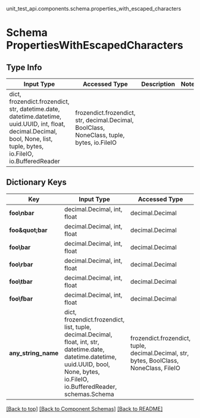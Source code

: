 unit_test_api.components.schema.properties_with_escaped_characters
# Schema PropertiesWithEscapedCharacters

## Type Info
Input Type | Accessed Type | Description | Notes
------------ | ------------- | ------------- | -------------
dict, frozendict.frozendict, str, datetime.date, datetime.datetime, uuid.UUID, int, float, decimal.Decimal, bool, None, list, tuple, bytes, io.FileIO, io.BufferedReader | frozendict.frozendict, str, decimal.Decimal, BoolClass, NoneClass, tuple, bytes, io.FileIO |  |

## Dictionary Keys
Key | Input Type | Accessed Type | Description | Notes
------------ | ------------- | ------------- | ------------- | -------------
**foo\nbar** | decimal.Decimal, int, float | decimal.Decimal |  | [optional]
**foo\&quot;bar** | decimal.Decimal, int, float | decimal.Decimal |  | [optional]
**foo\\bar** | decimal.Decimal, int, float | decimal.Decimal |  | [optional]
**foo\rbar** | decimal.Decimal, int, float | decimal.Decimal |  | [optional]
**foo\tbar** | decimal.Decimal, int, float | decimal.Decimal |  | [optional]
**foo\fbar** | decimal.Decimal, int, float | decimal.Decimal |  | [optional]
**any_string_name** | dict, frozendict.frozendict, list, tuple, decimal.Decimal, float, int, str, datetime.date, datetime.datetime, uuid.UUID, bool, None, bytes, io.FileIO, io.BufferedReader, schemas.Schema | frozendict.frozendict, tuple, decimal.Decimal, str, bytes, BoolClass, NoneClass, FileIO | any string name can be used but the value must be the correct type | [optional]

[[Back to top]](#top) [[Back to Component Schemas]](../../../README.md#Component-Schemas) [[Back to README]](../../../README.md)
